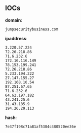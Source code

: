 
## IOCs

__domain__:

```text
jumpsecuritybusiness.com
```
__ipaddress__:

```text
3.220.57.224
72.26.218.86
71.6.232.6
172.16.116.149
78.153.199.241
72.26.218.86
5.233.194.222
27.147.155.27
192.168.10.54
87.251.67.65
71.6.232.6
64.62.197.182
43.241.25.6
31.43.185.9
194.26.29.113
```
__hash__:

```text
7e37f198c71a81af5384c480520ee36e
```